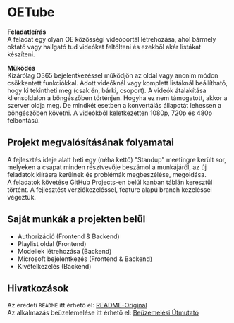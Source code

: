 # OETube
**Feladatleírás**  
A feladat egy olyan OE közösségi videóportál létrehozása, ahol bármely oktató vagy hallgató tud videókat feltölteni és ezekből akár listákat készíteni.

**Működés**  
Kizárólag O365 bejelentkezéssel működjön az oldal vagy anonim módon csökkentett funkciókkal. Adott videóknál vagy komplett listáknál beállítható, hogy ki tekintheti meg (csak én, bárki, csoport). A videók átalakítása kliensoldalon a böngészőben történjen. Hogyha ez nem támogatott, akkor a szerver oldja meg. De mindkét esetben a konvertálás állapotát lehessen a böngészőben követni. A videókból keletkezetten 1080p, 720p és 480p felbontású.  

## Projekt megvalósításának folyamatai
A fejlesztés ideje alatt heti egy (néha kettő) "Standup" meetingre került sor, melyeken a csapat minden résztvevője beszámol a munkájáról, az új feladatok kiírásra kerülnek és problémák megbeszélése, megoldása.  
A feladatok követése GitHub Projects-en belül kanban táblán keresztül történt. A fejlesztést verziókezeléssel, feature alapú branch kezeléssel végeztük.

## Saját munkák a projekten belül
- Authorizáció (Frontend & Backend)
- Playlist oldal (Frontend)
- Modellek létrehozása (Backend)
- Microsoft bejelentkezés (Frontend & Backend)
- Kivételkezelés (Backend)

## Hivatkozások
Az eredeti `README` itt érhető el: [README-Original](README-Original.md)  
Az alkalmazás beüzelemelése itt érhető el: [Beüzemelési Útmutató](README-Original.md#%C3%BCzemeltet%C3%A9s)  
